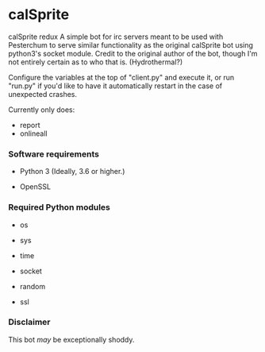 # calSprite
calSprite redux
A simple bot for irc servers meant to be used with Pesterchum to serve similar functionality as the original calSprite bot using python3's socket module.
Credit to the original author of the bot, though I'm not entirely certain as to who that is. (Hydrothermal?)

Configure the variables at the top of "client.py" and execute it, or run "run.py" if you'd like to have it automatically restart in the case of unexpected crashes.

Currently only does:
  - report
  - onlineall

### Software requirements

 - Python 3 (Ideally, 3.6 or higher.)

 - OpenSSL



### Required Python modules

 - os

 - sys

 - time

 - socket

 - random

 - ssl



### Disclaimer

This bot *may* be exceptionally shoddy.



